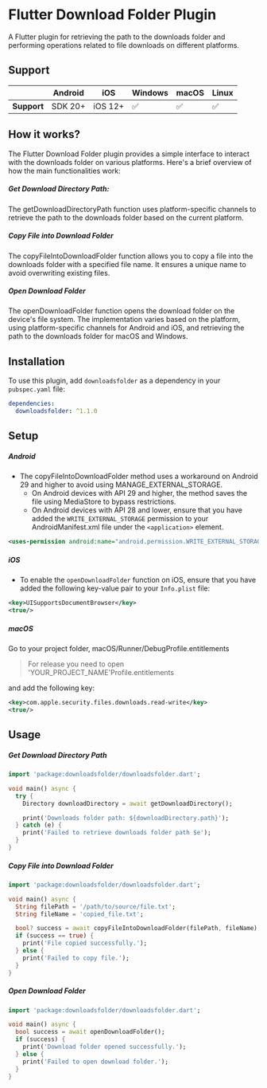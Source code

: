 # Flutter Download Folder Plugin

A Flutter plugin for retrieving the path to the downloads folder and performing operations related to file downloads on different platforms.

## Support
|             | Android | iOS     | Windows |  macOS  |  Linux  |
|-------------|---------|---------|---------|---------|---------| 
| **Support** | SDK 20+ | iOS 12+ |   ✅   |    ✅   |   ✅   |

## How it works?
The Flutter Download Folder plugin provides a simple interface to interact with the downloads folder on various platforms. Here's a brief overview of how the main functionalities work:

##### Get Download Directory Path:
The getDownloadDirectoryPath function uses platform-specific channels to retrieve the path to the downloads folder based on the current platform.
##### Copy File into Download Folder 
The copyFileIntoDownloadFolder function allows you to copy a file into the downloads folder with a specified file name. It ensures a unique name to avoid overwriting existing files.
##### Open Download Folder 
The openDownloadFolder function opens the download folder on the device's file system. The implementation varies based on the platform, using platform-specific channels for Android and iOS, and retrieving the path to the downloads folder for macOS and Windows.


## Installation

To use this plugin, add `downloadsfolder` as a dependency in your `pubspec.yaml` file:

```yaml
dependencies:
  downloadsfolder: ^1.1.0

```  

## Setup
##### Android
* The copyFileIntoDownloadFolder method uses a workaround on Android 29 and higher to avoid using MANAGE_EXTERNAL_STORAGE.
  * On Android devices with API 29 and higher, the method saves the file using MediaStore to bypass restrictions.
  * On Android devices with API 28 and lower, ensure that you have added the `WRITE_EXTERNAL_STORAGE` permission to your AndroidManifest.xml file under the `<application>` element.

```xml
<uses-permission android:name="android.permission.WRITE_EXTERNAL_STORAGE" android:maxSdkVersion="28"/>
```

##### iOS
* To enable the `openDownloadFolder` function on iOS, ensure that you have added the following key-value pair to your `Info.plist` file:
```xml
<key>UISupportsDocumentBrowser</key>  
<true/>
```

##### macOS

Go to your project folder, macOS/Runner/DebugProfile.entitlements

> For release you need to open 'YOUR_PROJECT_NAME'Profile.entitlements

and add the following key:

```xml
<key>com.apple.security.files.downloads.read-write</key>
<true/>
```

## Usage

##### Get Download Directory Path

```dart
import 'package:downloadsfolder/downloadsfolder.dart';

void main() async {
  try {
    Directory downloadDirectory = await getDownloadDirectory();

    print('Downloads folder path: ${downloadDirectory.path}');
  } catch (e) {
    print('Failed to retrieve downloads folder path $e');
  }
}

 ```
 
##### Copy File into Download Folder
```dart
import 'package:downloadsfolder/downloadsfolder.dart';

void main() async {
  String filePath = '/path/to/source/file.txt';
  String fileName = 'copied_file.txt';

  bool? success = await copyFileIntoDownloadFolder(filePath, fileName);
  if (success == true) {
    print('File copied successfully.');
  } else {
    print('Failed to copy file.');
  }
}
 ```
 
##### Open Download Folder

```dart
import 'package:downloadsfolder/downloadsfolder.dart';

void main() async {
  bool success = await openDownloadFolder();
  if (success) {
    print('Download folder opened successfully.');
  } else {
    print('Failed to open download folder.');
  }
}
 ```






